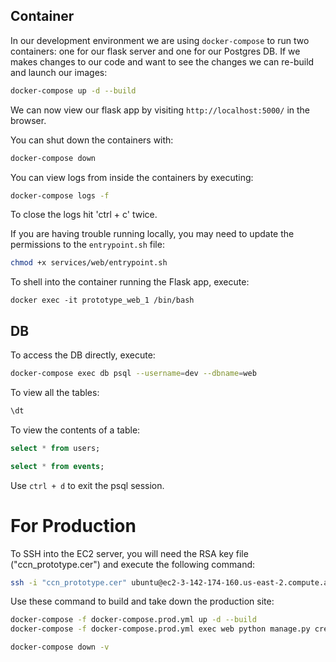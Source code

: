 
## Container

In our development environment we are using `docker-compose` to run two containers: one for our flask server and one for our Postgres DB. If we makes changes to our code and want to see the changes we can re-build and launch our images:
``` Bash
docker-compose up -d --build 
```

We can now view our flask app by visiting `http://localhost:5000/` in the browser.


You can shut down the containers with:
``` Bash 
docker-compose down
```

You can view logs from inside the containers by executing:
``` Bash
docker-compose logs -f
```
To close the logs hit 'ctrl + c' twice.


If you are having trouble running locally, you may need to update the permissions to the `entrypoint.sh` file:
``` Bash
chmod +x services/web/entrypoint.sh
```

To shell into the container running the Flask app, execute:
```
docker exec -it prototype_web_1 /bin/bash
```

## DB

To access the DB directly, execute:
``` Bash
docker-compose exec db psql --username=dev --dbname=web
```

To view all the tables:
``` SQL
\dt
```

To view the contents of a table:
``` SQL
select * from users;

select * from events;
```

Use `ctrl + d` to exit the psql session.


# For Production

To SSH into the EC2 server, you will need the RSA key file ("ccn_prototype.cer") and execute the following command:
``` Bash
ssh -i "ccn_prototype.cer" ubuntu@ec2-3-142-174-160.us-east-2.compute.amazonaws.com
```

Use these command to build and take down the production site:
``` Bash
docker-compose -f docker-compose.prod.yml up -d --build
docker-compose -f docker-compose.prod.yml exec web python manage.py create_db

docker-compose down -v
```